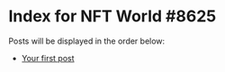 # Index for NFT World #8625
Posts will be displayed in the order below:

- [Your first post](./001-first.md)

